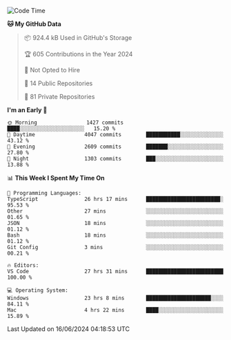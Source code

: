 <!--START_SECTION:waka-->
![Code Time](http://img.shields.io/badge/Code%20Time-5%2C765%20hrs%2046%20mins-blue)

**🐱 My GitHub Data** 

> 📦 924.4 kB Used in GitHub's Storage 
 > 
> 🏆 605 Contributions in the Year 2024
 > 
> 🚫 Not Opted to Hire
 > 
> 📜 14 Public Repositories 
 > 
> 🔑 81 Private Repositories 
 > 
**I'm an Early 🐤** 

```text
🌞 Morning                1427 commits        ████░░░░░░░░░░░░░░░░░░░░░   15.20 % 
🌆 Daytime                4047 commits        ███████████░░░░░░░░░░░░░░   43.12 % 
🌃 Evening                2609 commits        ███████░░░░░░░░░░░░░░░░░░   27.80 % 
🌙 Night                  1303 commits        ███░░░░░░░░░░░░░░░░░░░░░░   13.88 % 
```


📊 **This Week I Spent My Time On** 

```text
💬 Programming Languages: 
TypeScript               26 hrs 17 mins      ████████████████████████░   95.53 % 
Other                    27 mins             ░░░░░░░░░░░░░░░░░░░░░░░░░   01.65 % 
JSON                     18 mins             ░░░░░░░░░░░░░░░░░░░░░░░░░   01.12 % 
Bash                     18 mins             ░░░░░░░░░░░░░░░░░░░░░░░░░   01.12 % 
Git Config               3 mins              ░░░░░░░░░░░░░░░░░░░░░░░░░   00.21 % 

🔥 Editors: 
VS Code                  27 hrs 31 mins      █████████████████████████   100.00 % 

💻 Operating System: 
Windows                  23 hrs 8 mins       █████████████████████░░░░   84.11 % 
Mac                      4 hrs 22 mins       ████░░░░░░░░░░░░░░░░░░░░░   15.89 % 
```


 Last Updated on 16/06/2024 04:18:53 UTC
<!--END_SECTION:waka-->

